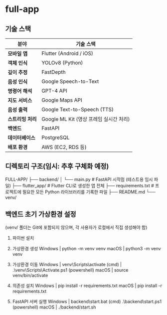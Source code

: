 # full-app

## 기술 스택

| 분야            | 기술 스택                                                     |
|----------------|-------------------------------------------------------------|
| **모바일 앱**    | Flutter (Android / iOS)                                     |
| **객체 인식**    | YOLOv8 (Python)                                             |
| **깊이 추정**    | FastDepth                                                   |
| **음성 인식**    | Google Speech-to-Text                                       |
| **명령어 해석**   | GPT-4 API                                                  |
| **지도 서비스**   | Google Maps API                                            |
| **음성 출력**    | Google Text-to-Speech (TTS)                                 |
| **스트리밍 처리** | Google ML Kit (영상 프레임 실시간 처리)                           |
| **백엔드**       | FastAPI                                                    |
| **데이터베이스**  | PostgreSQL                                                  |
| **배포 환경**    | AWS (EC2, RDS 등)                                           |


## 디렉토리 구조(임시: 추후 구체화 예정)
FULL-APP/
├── backend/
│   └── main.py             # FastAPI 시작점 (테스트용 임시 파일)
├── flutter_app/            # Flutter CLI로 생성한 앱 전체
├── requirements.txt        # 프로젝트에 필요한 모든 Python 라이브러리를 기록한 파일
├── README.md
└── venv/


## 백엔드 초기 가상환경 설정
(venv/ 폴더는 Git에 포함되지 않으며, 각 사용자가 로컬에서 직접 생성해야 함)

1. 파이썬 설치

2. 가상환경 생성
    Windows |   python -m venv venv
    macOS   |   python3 -m venv venv

3. 가상환경 이동
    Windows |   venv\Scripts\activate (cmd)
            |   	.\venv\Scripts\Activate.ps1 (powershell)
    macOS   |   source venv/bin/activate 

4. 의존성 설치
    Windows |   pip install -r requirements.txt
    macOS   |   pip install -r requirements.txt

5. FastAPI 서버 실행
    Windows |   backend\start.bat (cmd)
                .\backend\start.ps1 (powershell)
    macOS   |   ./backend/start.sh